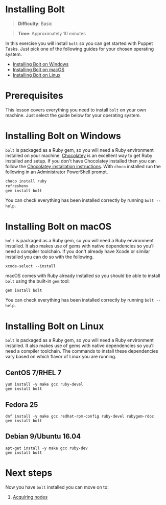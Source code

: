 # Installing Bolt

> **Difficulty**: Basic

> **Time**: Approximately 10 minutes

In this exercise you will install `bolt` so you can get started with Puppet Tasks. Just pick one of the following guides for your chosen operating system.

- [Installing Bolt on Windows](#installing-bolt-on-windows)
- [Installing Bolt on macOS](#installing-bolt-on-macos)
- [Installing Bolt on Linux](#installing-bolt-on-linux)

# Prerequisites

This lesson covers everything you need to install `bolt` on your own machine. Just select the guide below for your operating system.

# Installing Bolt on Windows

`bolt` is packaged as a Ruby gem, so you will need a Ruby environment installed on your machine. [Chocolatey](https://chocolatey.org/) is an excellent way to get Ruby installed and setup. If you don't have Chocolatey installed then you can follow the [Chocolatey installation instructions](https://chocolatey.org/install). With `choco` installed run the following in an Administrator PowerShell prompt.

```powershell
choco install ruby
refreshenv
gem install bolt
```

You can check everything has been installed correctly by running `bolt --help`.

# Installing Bolt on macOS

`bolt` is packaged as a Ruby gem, so you will need a Ruby environment installed. It also makes use of gems with native dependencies so you'll need a compiler toolchain. If you don't already have Xcode or similar installed you can do so with the following.

```
xcode-select --install
```

macOS comes with Ruby already installed so you should be able to install `bolt` using the built-in `gem` tool: 

```
gem install bolt
```

You can check everything has been installed correctly by running `bolt --help`.


# Installing Bolt on Linux

`bolt` is packaged as a Ruby gem, so you will need a Ruby environment installed. It also makes use of gems with native dependencies so you'll need a compiler toolchain. The commands to install these dependencies vary based on which flavor of Linux you are running.

## CentOS 7/RHEL 7

```
yum install -y make gcc ruby-devel
gem install bolt
```

## Fedora 25

```
dnf install -y make gcc redhat-rpm-config ruby-devel rubygem-rdoc
gem install bolt
```

## Debian 9/Ubuntu 16.04

```
apt-get install -y make gcc ruby-dev
gem install bolt
```

# Next steps

Now you have `bolt` installed you can move on to:

1. [Acquiring nodes](../2-acquiring-nodes)

